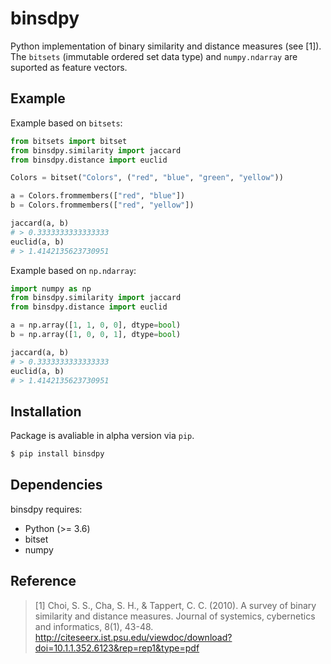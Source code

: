 # binsdpy
Python implementation of binary similarity and distance measures (see [1]). The `bitsets` (immutable ordered set data type) and `numpy.ndarray` are suported as feature vectors.

## Example
Example based on `bitsets`:
```python
from bitsets import bitset
from binsdpy.similarity import jaccard
from binsdpy.distance import euclid

Colors = bitset("Colors", ("red", "blue", "green", "yellow"))

a = Colors.frommembers(["red", "blue"])
b = Colors.frommembers(["red", "yellow"])

jaccard(a, b)
# > 0.3333333333333333
euclid(a, b)
# > 1.4142135623730951
```

Example based on `np.ndarray`:
```python
import numpy as np
from binsdpy.similarity import jaccard
from binsdpy.distance import euclid

a = np.array([1, 1, 0, 0], dtype=bool)
b = np.array([1, 0, 0, 1], dtype=bool)

jaccard(a, b)
# > 0.3333333333333333
euclid(a, b)
# > 1.4142135623730951
```

## Installation
Package is avaliable in alpha version via `pip`.

```bash
$ pip install binsdpy
```

## Dependencies
binsdpy requires:

* Python (>= 3.6)
* bitset
* numpy

## Reference
> [1] Choi, S. S., Cha, S. H., & Tappert, C. C. (2010). A survey of binary similarity and distance measures. Journal of systemics, cybernetics and informatics, 8(1), 43-48.
http://citeseerx.ist.psu.edu/viewdoc/download?doi=10.1.1.352.6123&rep=rep1&type=pdf

